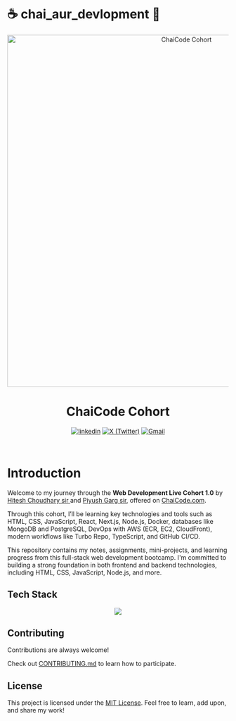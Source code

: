 
# ☕ chai_aur_devlopment 🍃
<a href="https://courses.chaicode.com/">
  <p align=center>
    <img width = "800px" alt="ChaiCode Cohort" src="(https://system32.ink/threads/free-chai-code-piyush-garg-web-dev-cohort-1-0.351/)">
  <p>
</a>
<h1 align="center">ChaiCode Cohort</h1>

<!-- Social Media Links -->
<div align= "center">

<a href="https://www.linkedin.com/in/pranavssingh" target="_blank"><img alt=" linkedin" src="https://img.shields.io/static/v1?style=for-the-badge&label=&message=linkedin&color=087CB6"></a>
<a href="https://x.com/pranavK14430992" target="_blank"><img alt=" X (Twitter)" src="https://img.shields.io/static/v1?style=for-the-badge&label=&message=X (Twitter)&color=000"></a>
<a href="mailto:krpranav009@gmail.com" target="_blank"><img alt=" Gmail" src="https://img.shields.io/static/v1?style=for-the-badge&label=&message=Gmail&color=EB483B"></a>

</div>

<br>
<!-- 
<h1 align="center" >
  <a href="#introduction"><strong>Introduction</strong></a> ·
  <a href="#documentation"><strong>Documentation</strong></a> ·
  <a 
  href="#tech-stack"><strong>Tech Stack</strong></a> ·
  <a 
  href="#Contributing
"><strong>Contribution
</strong></a> 
</h1>
</br> -->

# Introduction


Welcome to my journey through the **Web Development Live Cohort 1.0** by [Hitesh Choudhary sir ](https://github.com/hiteshchoudhary) and [Piyush Garg sir](https://github.com/piyushgarg-dev), offered on [ChaiCode.com](https://chaicode.com).


Through this cohort, I’ll be learning key technologies and
tools such as HTML, CSS, JavaScript, React, Next.js, Node.js,
Docker, databases like MongoDB and PostgreSQL, DevOps with AWS
(ECR, EC2, CloudFront), modern workflows like Turbo Repo,
TypeScript, and GitHub CI/CD.

This repository contains my notes, assignments, mini-projects, and learning progress from this full-stack web development bootcamp. I'm committed to building a strong foundation in both frontend and backend technologies, including HTML, CSS, JavaScript, Node.js, and more.

## Tech Stack

<p align="center">
  <a href="https://skillicons.dev">
    <img src="https://skillicons.dev/icons?i=html,css,tailwind,js,ts,git,nodejs,express,postman,npm,react,next,mongo,postgresql,docker,aws,vite,vscode&perline=9" />
  </a>
</p>

<!-- # Structure

## [Assignments]()
## [Challenges]()
## [Projects]() -
## [Blogs]() - Hand picked blogs from the cohort. -->

## Contributing

Contributions are always welcome!

Check out [CONTRIBUTING.md](#contributing) to learn how to participate.

## License

This project is licensed under the [MIT License](LICENSE). Feel free to learn, add upon, and share my work!







